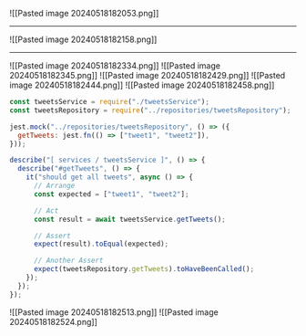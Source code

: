 ![[Pasted image 20240518182053.png]]

---
![[Pasted image 20240518182158.png]]

---
![[Pasted image 20240518182334.png]]
![[Pasted image 20240518182345.png]]
![[Pasted image 20240518182429.png]]
![[Pasted image 20240518182444.png]]
![[Pasted image 20240518182458.png]]

```js
const tweetsService = require("./tweetsService");
const tweetsRepository = require("../repositories/tweetsRepository");

jest.mock("../repositories/tweetsRepository", () => ({
  getTweets: jest.fn(() => ["tweet1", "tweet2"]),
}));

describe("[ services / tweetsService ]", () => {
  describe("#getTweets", () => {
    it("should get all tweets", async () => {
      // Arrange
      const expected = ["tweet1", "tweet2"];

      // Act
      const result = await tweetsService.getTweets();

      // Assert
      expect(result).toEqual(expected);

      // Another Assert
      expect(tweetsRepository.getTweets).toHaveBeenCalled();
    });
  });
});
```
![[Pasted image 20240518182513.png]]
![[Pasted image 20240518182524.png]]
